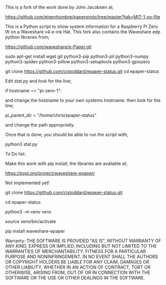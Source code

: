 
This is a fork of the work done by John Jacobsen at;

https://github.com/eigenhombre/paperproto/tree/master?tab=MIT-1-ov-file

This is a Python script to show system information for a Raspberry Pi Zero W on a Waveshare v4 e-ink Hat. This fork also contains the Waveshare edp python libraries from;

https://github.com/waveshare/e-Paper.git

sudo apt-get install wget git python3-pip python3-pil python3-numpy python3-spidev python3-pillow python3-setuptools python3-gpiozero

git clone https://github.com/cjstoddard/epaper-status.git
cd epaper-status

Edit stat.py and look for the line;

 if hostname == "pi-zero-1":

and change the hostname to your own systems hostname. then look for the line;

  pi_parent_dir = "/home/chris/epaper-status"

and change the path appropriatly. 

Once that is done, you should be able to run the script with;

python3 stat.py

To Do list:

Make this work with pip install, the libraries are available at;

https://pypi.org/project/waveshare-epaper/

Not implemented yet!

git clone https://github.com/cjstoddard/epaper-status.git

cd epaper-status

python3 -m venv venv

source venv/bin/activate

pip install waveshare-epaper


Warranty:
THE SOFTWARE IS PROVIDED "AS IS", WITHOUT WARRANTY OF ANY KIND, EXPRESS OR
IMPLIED, INCLUDING BUT NOT LIMITED TO THE WARRANTIES OF MERCHANTABILITY,
FITNESS FOR A PARTICULAR PURPOSE AND NONINFRINGEMENT. IN NO EVENT SHALL THE
AUTHORS OR COPYRIGHT HOLDERS BE LIABLE FOR ANY CLAIM, DAMAGES OR OTHER
LIABILITY, WHETHER IN AN ACTION OF CONTRACT, TORT OR OTHERWISE, ARISING FROM,
OUT OF OR IN CONNECTION WITH THE SOFTWARE OR THE USE OR OTHER DEALINGS IN THE
SOFTWARE.